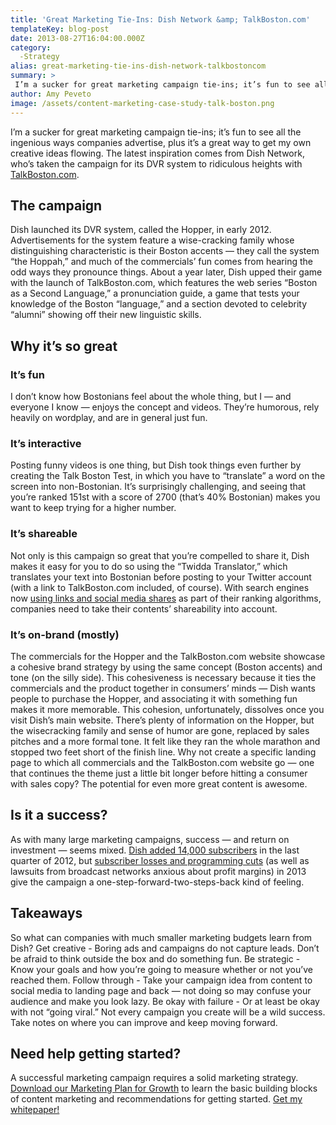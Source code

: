 ```yaml
---
title: 'Great Marketing Tie-Ins: Dish Network &amp; TalkBoston.com'
templateKey: blog-post
date: 2013-08-27T16:04:00.000Z
category: 
  -Strategy
alias: great-marketing-tie-ins-dish-network-talkbostoncom
summary: > 
 I’m a sucker for great marketing campaign tie-ins; it’s fun to see all the ingenious ways companies advertise, plus it’s a great way to get my own creative ideas flowing. The latest inspiration comes from Dish Network, who’s taken the campaign for its DVR system to ridiculous heights with TalkBoston.com.
author: Amy Peveto
image: /assets/content-marketing-case-study-talk-boston.png
---
```


I’m a sucker for great marketing campaign tie-ins; it’s fun to see all the ingenious ways companies advertise, plus it’s a great way to get my own creative ideas flowing. The latest inspiration comes from Dish Network, who’s taken the campaign for its DVR system to ridiculous heights with [TalkBoston.com](http://www.dish.com).

The campaign
------------

Dish launched its DVR system, called the Hopper, in early 2012. Advertisements for the system feature a wise-cracking family whose distinguishing characteristic is their Boston accents — they call the system “the Hoppah,” and much of the commercials’ fun comes from hearing the odd ways they pronounce things. About a year later, Dish upped their game with the launch of TalkBoston.com, which features the web series “Boston as a Second Language,” a pronunciation guide, a game that tests your knowledge of the Boston “language,” and a section devoted to celebrity “alumni” showing off their new linguistic skills.

Why it’s so great
-----------------

### It’s fun

I don’t know how Bostonians feel about the whole thing, but I — and everyone I know — enjoys the concept and videos. They’re humorous, rely heavily on wordplay, and are in general just fun.

### It’s interactive

Posting funny videos is one thing, but Dish took things even further by creating the Talk Boston Test, in which you have to “translate” a word on the screen into non-Bostonian. It’s surprisingly challenging, and seeing that you’re ranked 151st with a score of 2700 (that’s 40% Bostonian) makes you want to keep trying for a higher number.

### It’s shareable

Not only is this campaign so great that you’re compelled to share it, Dish makes it easy for you to do so using the “Twidda Translator,” which translates your text into Bostonian before posting to your Twitter account (with a link to TalkBoston.com included, of course). With search engines now [using links and social media shares](http://www.socialmediatoday.com/node/1587786) as part of their ranking algorithms, companies need to take their contents’ shareability into account.

### It’s on-brand (mostly)

The commercials for the Hopper and the TalkBoston.com website showcase a cohesive brand strategy by using the same concept (Boston accents) and tone (on the silly side). This cohesiveness is necessary because it ties the commercials and the product together in consumers’ minds — Dish wants people to purchase the Hopper, and associating it with something fun makes it more memorable. This cohesion, unfortunately, dissolves once you visit Dish’s main website. There’s plenty of information on the Hopper, but the wisecracking family and sense of humor are gone, replaced by sales pitches and a more formal tone. It felt like they ran the whole marathon and stopped two feet short of the finish line. Why not create a specific landing page to which all commercials and the TalkBoston.com website go — one that continues the theme just a little bit longer before hitting a consumer with sales copy? The potential for even more great content is awesome.

Is it a success?
----------------

As with many large marketing campaigns, success — and return on investment — seems mixed. [Dish added 14,000 subscribers](http://adage.com/article/media/hopper-dish-subscriber-numbers-climbing/239915/) in the last quarter of 2012, but [subscriber losses and programming cuts](http://adage.com/article/media/dish-charter-lose-tv-customers-expected/243523/) (as well as lawsuits from broadcast networks anxious about profit margins) in 2013 give the campaign a one-step-forward-two-steps-back kind of feeling.

Takeaways
---------

So what can companies with much smaller marketing budgets learn from Dish? Get creative - Boring ads and campaigns do not capture leads. Don’t be afraid to think outside the box and do something fun. Be strategic - Know your goals and how you’re going to measure whether or not you’ve reached them. Follow through - Take your campaign idea from content to social media to landing page and back — not doing so may confuse your audience and make you look lazy. Be okay with failure - Or at least be okay with not “going viral.” Not every campaign you create will be a wild success. Take notes on where you can improve and keep moving forward.

Need help getting started?
--------------------------

A successful marketing campaign requires a solid marketing strategy. [Download our Marketing Plan for Growth](http://www.digett.com/marketing-plan-growth) to learn the basic building blocks of content marketing and recommendations for getting started. [Get my whitepaper!](http://www.digett.com/marketing-plan-growth)